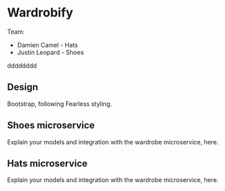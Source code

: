 # Wardrobify

Team:

* Damien Camel - Hats
* Justin Leopard - Shoes

dddddddd

## Design
Bootstrap, following Fearless styling.

## Shoes microservice

Explain your models and integration with the wardrobe
microservice, here.

## Hats microservice

Explain your models and integration with the wardrobe
microservice, here.
